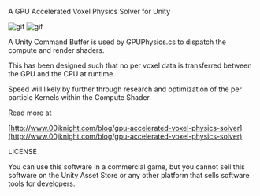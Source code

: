 A GPU Accelerated Voxel Physics Solver for Unity

![gif](https://thumbs.gfycat.com/MammothInfantileDunlin-size_restricted.gif "Gif")
![gif](https://fat.gfycat.com/JovialKnobbyBrahmanbull.gif "Gif")

A Unity Command Buffer is used by GPUPhysics.cs to dispatch the compute and render shaders. 

This has been designed such that no per voxel data is transferred between the GPU and the CPU at runtime.

Speed will likely by further through research and optimization of the per particle Kernels within the Compute Shader.

Read more at

[http://www.00jknight.com/blog/gpu-accelerated-voxel-physics-solver](http://www.00jknight.com/blog/gpu-accelerated-voxel-physics-solver)


LICENSE

You can use this software in a commercial game, but you cannot sell this software on the Unity Asset Store or any other platform that sells software tools for developers.
